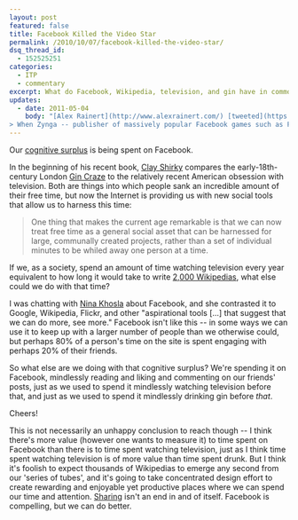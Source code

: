 ```yaml
---
layout: post
featured: false
title: Facebook Killed the Video Star
permalink: /2010/10/07/facebook-killed-the-video-star/
dsq_thread_id:
  - 152525251
categories:
  - ITP
  - commentary
excerpt: What do Facebook, Wikipedia, television, and gin have in common?
updates:
  - date: 2011-05-04
    body: "[Alex Rainert](http://www.alexrainert.com/) [tweeted](https://twitter.com/#!/arainert/status/62602098084290560) about an [article in AdWeek](http://www.adweek.com/news/television/zynga-kills-soaps-130951) that also suggests that Facebook games such as [Farmville](http://en.wikipedia.org/wiki/Farmville) are eating into the attention surplus that had previously been devoted to soap operas, and it cites some interesting (although only correlative) numbers:
> When Zynga -- publisher of massively popular Facebook games such as FarmVille and CityVille -- arrived on the scene in 2007, both *All My Children* and *One Life to Live* were averaging a 1.9 rating among women 25-54. By 2011 the two shows were averaging 1.3 and 1.4 ratings respectively in that key viewer group. The drop is even steeper for other demographics. Meanwhile, by April 2009, Zynga was reaching 40 million monthly active players on Facebook, according to comScore. These days, the game has over 47 million players each month while the more recent hit, CityVille, attracts a staggering 88 million active participants."
---
```

Our [cognitive surplus][1] is being spent on Facebook.

In the beginning of his recent book, [Clay Shirky][2] compares the early-18th-century London [Gin Craze][3] to the relatively recent American obsession with television. Both are things into which people sank an incredible amount of their free time, but now the Internet is providing us with new social tools that allow us to harness this time:

> One thing that makes the current age remarkable is that we can now treat free time as a general social asset that can be harnessed for large, communally created projects, rather than a set of individual minutes to be whiled away one person at a time.

If we, as a society, spend an amount of time watching television every year equivalent to how long it would take to write [2,000 Wikipedias][4], what else could we do with that time?

I was chatting with [Nina Khosla][5] about Facebook, and she contrasted it to Google, Wikipedia, Flickr, and other "aspirational tools [...] that suggest that we can do more, see more." Facebook isn't like this -- in some ways we can use it to keep up with a larger number of people than we otherwise could, but perhaps 80% of a person's time on the site is spent engaging with perhaps 20% of their friends.

So what else are we doing with that cognitive surplus? We're spending it on Facebook, mindlessly reading and liking and commenting on our friends' posts, just as we used to spend it mindlessly watching television before that, and just as we used to spend it mindlessly drinking gin before *that*.

Cheers!

This is not necessarily an unhappy conclusion to reach though -- I think there's more value (however one wants to measure it) to time spent on Facebook than there is to time spent watching television, just as I think time spent watching television is of more value than time spent drunk. But I think it's foolish to expect thousands of Wikipedias to emerge any second from our 'series of tubes', and it's going to take concentrated design effort to create rewarding and enjoyable yet productive places where we can spend our time and attention. [Sharing][6] isn't an end in and of itself. Facebook is compelling, but we can do better.

 [1]: http://www.amazon.com/Cognitive-Surplus-Creativity-Generosity-Connected/dp/1594202532
 [2]: http://twitter.com/cshirky
 [3]: http://en.wikipedia.org/wiki/Gin_Craze
 [4]: http://www.informationisbeautiful.net/2010/cognitive-surplus-visualized/
 [5]: http://youngandbrilliant.net/
 [6]: http://www.google.com/search?q=zuckerberg+%22people+are+sharing+more%22
